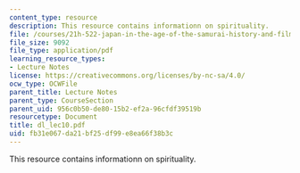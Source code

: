 ```yaml
---
content_type: resource
description: This resource contains informationn on spirituality.
file: /courses/21h-522-japan-in-the-age-of-the-samurai-history-and-film-fall-2006/fb31e067da21bf25df99e8ea66f38b3c_dl_lec10.pdf
file_size: 9092
file_type: application/pdf
learning_resource_types:
- Lecture Notes
license: https://creativecommons.org/licenses/by-nc-sa/4.0/
ocw_type: OCWFile
parent_title: Lecture Notes
parent_type: CourseSection
parent_uid: 956c0b50-de80-15b2-ef2a-96cfdf39519b
resourcetype: Document
title: dl_lec10.pdf
uid: fb31e067-da21-bf25-df99-e8ea66f38b3c
---
```

This resource contains informationn on spirituality.